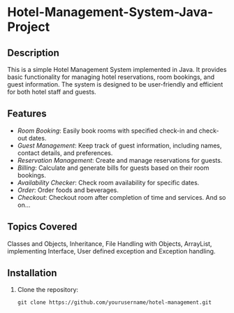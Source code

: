 # Hotel-Management-System-Java-Project

## Description

This is a simple Hotel Management System implemented in Java. It provides basic functionality for managing hotel reservations, room bookings, and guest information. The system is designed to be user-friendly and efficient for both hotel staff and guests.

## Features

- *Room Booking*: Easily book rooms with specified check-in and check-out dates.
- *Guest Management*: Keep track of guest information, including names, contact details, and preferences.
- *Reservation Management*: Create and manage reservations for guests.
- *Billing*: Calculate and generate bills for guests based on their room bookings.
- *Availability Checker*: Check room availability for specific dates.
- *Order*: Order foods and beverages.
- *Checkout*: Checkout room after completion of time and services. And so on...

## Topics Covered

Classes and Objects, Inheritance, File Handling with Objects, ArrayList, implementing
Interface, User defined exception and Exception handling.

## Installation

1. Clone the repository:
    ```shell
    git clone https://github.com/yourusername/hotel-management.git       
